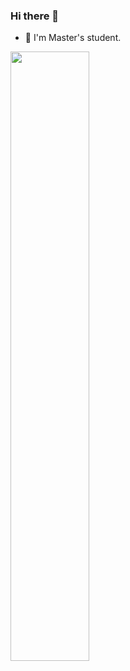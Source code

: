 ### Hi there 👋

- 🏫 I'm Master's student.

<a href="https://github.com/anuraghazra/github-readme-stats"><img width="50%" align="left" src="https://github-readme-stats.vercel.app/api?username=ushmz&show_icons=true&count_private=true&theme=nord" /></a>
